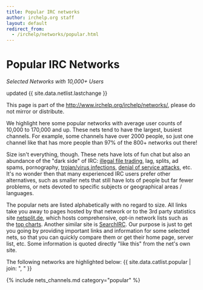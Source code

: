 ```yaml
---
title: Popular IRC networks
author: irchelp.org staff
layout: default
redirect_from:
  - /irchelp/networks/popular.html
---
```


# Popular IRC Networks

_Selected Networks with 10,000+ Users_


updated {{ site.data.netlist.lastchange }}

This page is part of the <http://www.irchelp.org/irchelp/networks/>, please do not mirror or distribute.

We highlight here some popular networks with average user counts of 10,000 to 170,000 and up. These nets tend to have the largest, busiest channels. For example, some channels have over 2000 people, so just one channel like that has more people than 97% of the 800+ networks out there!

Size isn't everything, though. These nets have lots of fun chat but also an abundance of the "dark side" of IRC: [illegal file trading](../security/warez.html), lag, splits, ad spams, pornography, [trojan/virus infections](../security/trojan.html), [denial of service attacks](../nuke/), etc. It's no wonder then that many experienced IRC users prefer other alternatives, such as smaller nets that still have lots of people but far fewer problems, or nets devoted to specific subjects or geographical areas / languages.

The popular nets are listed alphabetically with no regard to size. All links take you away to pages hosted by that network or to the 3rd party statistics site [netsplit.de](http://irc.netsplit.de/networks/), which hosts comprehensive, opt-in network lists such as the [top charts](http://irc.netsplit.de/networks/list1uma.var). Another similar site is [SearchIRC](http://www.searchirc.com). Our purpose is just to get you going by providing important links and information for some selected nets, so that you can quickly compare them or get their home page, server list, etc. Some information is quoted directly "like this" from the net's own site.

The following networks are highlighted below: 
{{ site.data.catlist.popular | join: ", " }}

{% include nets_channels.md category="popular" %}

